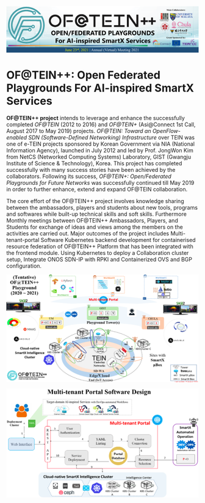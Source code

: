 ![alt text](https://github.com/OFTEIN-NET/OFTEIN-PlusPlus/blob/master/Discussion/Picture3.png)
# OF@TEIN++: Open Federated Playgrounds For AI-inspired SmartX Services

**OF@TEIN++ project** intends to leverage and enhance the successfully completed *OF@TEIN* (2012 to 2016) and *OF@TEIN+* (Asi@Connect 1st Call, August 2017 to May 2019) projects. *OF@TEIN: Toward an OpenFlow-enabled SDN (Software-Defined Networking) Infrastructure* over TEIN was one of e-TEIN projects sponsored by Korean Government via NIA (National Information Agency), launched in July 2012 and led by Prof. JongWon Kim from NetCS (Networked Computing Systems) Laboratory, GIST (Gwangju Institute of Science & Technology), Korea. This project has completed successfully with many success stories have been achieved by the collaborators. Following its success, *OF@TEIN+: Open/Federated Playgrounds for Future Networks* was successfully continued till May 2019 in order to further enhance, extend and expand OF@TEIN collaboration.

The core effort of the OF@TEIN++ project involves knowledge sharing between the ambassadors, players and students about new tools, programs and softwares while built-up technical skills and soft skills. Furthermore Monthly meetings between OF@TEIN++ Ambassadors, Players, and Students for exchange of ideas and views among the members on the activities are carried out.
 Major outcomes of the project includes Multi-tenant-portal Software Kubernetes backend development for containerised resource federation of OF@TEIN++ Platform that has been integrated with the frontend module. Using Kubernetes to deploy a Collaboration cluster setup, Integrate ONOS SDN-IP with RPKI and Containerized OVS and BGP configuration. 


![alt text](https://github.com/OFTEIN-NET/OFTEIN-PlusPlus/blob/master/Discussion/of%40tein%2B%2B.png)

![alt text](https://github.com/OFTEIN-NET/OFTEIN-PlusPlus/blob/master/Discussion/Multi_tenant.png)

